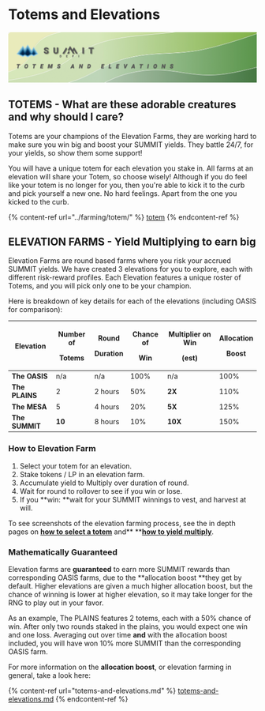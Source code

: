 # Totems and Elevations

![](<../.gitbook/assets/Totems and Elevations Overview Masthead.jpg>)

## TOTEMS - What are these adorable creatures and why should I care?

Totems are your champions of the Elevation Farms, they are working hard to make sure you win big and boost your SUMMIT yields. They battle 24/7, for your yields, so show them some support!

You will have a unique totem for each elevation you stake in. All farms at an elevation will share your Totem, so choose wisely! Although if you do feel like your totem is no longer for you, then you're able to kick it to the curb and pick yourself a new one. No hard feelings. Apart from the one you kicked to the curb.&#x20;

{% content-ref url="../farming/totem/" %}
[totem](../farming/totem/)
{% endcontent-ref %}

## ELEVATION FARMS - Yield Multiplying to earn big

Elevation Farms are round based farms where you risk your accrued SUMMIT yields. We have created 3 elevations for you to explore, each with different risk-reward profiles. Each Elevation features a unique roster of Totems, and you will pick only one to be your champion.

Here is breakdown of key details for each of the elevations (including OASIS for comparison):

| Elevation      | <p>Number of</p><p>Totems</p> | <p>Round</p><p>Duration</p> | <p>Chance of</p><p>Win</p> | <p>Multiplier on Win</p><p>(est)</p> | <p>Allocation</p><p>Boost</p> |
| -------------- | ----------------------------- | --------------------------- | -------------------------- | ------------------------------------ | ----------------------------- |
| **The OASIS**  | n/a                           | n/a                         | 100%                       | n/a                                  | 100%                          |
| **The PLAINS** | 2                             | 2 hours                     | 50%                        | **2X**                               | 110%                          |
| **The MESA**   | 5                             | 4 hours                     | 20%                        | **5X**                               | 125%                          |
| **The SUMMIT** | **10**                        | 8 hours                     | 10%                        | **10X**                              | 150%                          |

### How to Elevation Farm

1. Select your totem for an elevation.
2. Stake tokens / LP in an elevation farm.
3. Accumulate yield to Multiply over duration of round.
4. Wait for round to rollover to see if you win or lose.
5. If  you **win: **wait for your SUMMIT winnings to vest, and harvest at will.

To see screenshots of the elevation farming process, see the in depth pages on [**how to select a totem**](../farming/totem/selecting-totem.md) and** **[**how to yield multiply**](../farming/elevation/how-to.md).

### Mathematically Guaranteed

Elevation farms are **guaranteed** to earn more SUMMIT rewards than corresponding OASIS farms, due to the **allocation boost **they get by default. Higher elevations are given a much higher allocation boost, but the chance of winning is lower at higher elevation, so it may take longer for the RNG to play out in your favor.

As an example, The PLAINS features 2 totems, each with a 50% chance of win. After only two rounds staked in the plains, you would expect one win and one loss. Averaging out over time **and** with the allocation boost included, you will have won 10% more SUMMIT than the corresponding OASIS farm.

For more information on the **allocation boost**, or elevation farming in general, take a look here:

{% content-ref url="totems-and-elevations.md" %}
[totems-and-elevations.md](totems-and-elevations.md)
{% endcontent-ref %}

